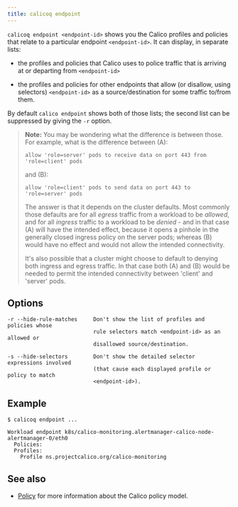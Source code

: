 ```yaml
---
title: calicoq endpoint
---
```


`calicoq endpoint <endpoint-id>` shows you the Calico profiles and policies
that relate to a particular endpoint `<endpoint-id>`.  It can display, in
separate lists:

- the profiles and policies that Calico uses to police traffic that is arriving
  at or departing from `<endpoint-id>`

- the profiles and policies for other endpoints that allow (or disallow, using
  selectors) `<endpoint-id>` as a source/destination for some traffic to/from
  them.

By default `calico endpoint` shows both of those lists; the second list can be
suppressed by giving the `-r` option.

> **Note:** You may be wondering what the difference is between those.  For
> example, what is the difference between (A):
>
> ```
> allow 'role=server' pods to receive data on port 443 from 'role=client' pods
> ```
>
> and (B):
>
> ```
> allow 'role=client' pods to send data on port 443 to 'role=server' pods
> ```
>
> The answer is that it depends on the cluster defaults.  Most commonly those
> defaults are for all *egress* traffic from a workload to be *allowed*, and for
> all *ingress* traffic to a workload to be *denied* - and in that case (A) will
> have the intended effect, because it opens a pinhole in the generally closed
> ingress policy on the server pods; whereas (B) would have no effect and would
> not allow the intended connectivity.
>
> It's also possible that a cluster might choose to default to denying both
> ingress and egress traffic.  In that case both (A) and (B) would be needed to
> permit the intended connectivity between 'client' and 'server' pods.

## Options

```
-r --hide-rule-matches     Don't show the list of profiles and policies whose
                           rule selectors match <endpoint-id> as an allowed or
                           disallowed source/destination.

-s --hide-selectors        Don't show the detailed selector expressions involved
                           (that cause each displayed profile or policy to match
                           <endpoint-id>).
```

## Example

```
$ calicoq endpoint ...

Workload endpoint k8s/calico-monitoring.alertmanager-calico-node-alertmanager-0/eth0
  Policies:
  Profiles:
    Profile ns.projectcalico.org/calico-monitoring
```

## See also

-  [Policy]({{site.baseurl}}/{{page.version}}/reference/calicoctl/resources/policy) for
   more information about the Calico policy model.

